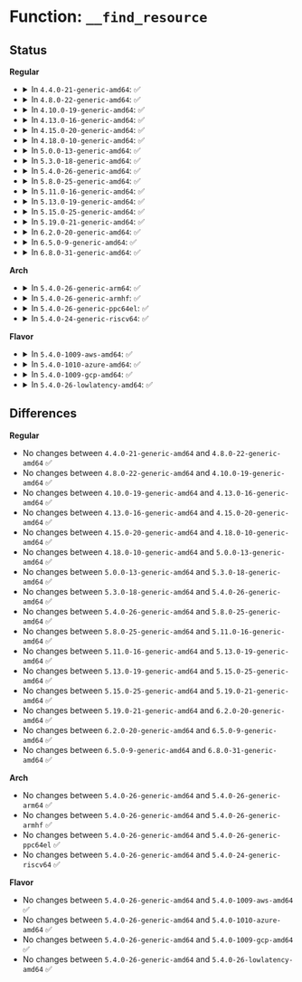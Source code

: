 # Function: <code>__find_resource</code>

## Status
<b>Regular</b>
<ul>
<li>
<details>
<summary>In <code>4.4.0-21-generic-amd64</code>: ✅</summary>

```c
int __find_resource(struct resource * root, struct resource * old, struct resource * new, resource_size_t size, struct resource_constraint * constraint)
```

```json
{
  "name": "__find_resource",
  "collision_type": "Unique Static",
  "inline_type": "No",
  "funcs": [
    {
      "addr": 18446744071579398464,
      "name": "__find_resource",
      "external": false,
      "loc": "kernel/resource.c:567",
      "file": "kernel/resource.c",
      "inline": "seen, unknown",
      "caller_inline": [],
      "caller_func": [
        "kernel/resource.c:allocate_resource",
        "kernel/resource.c:allocate_resource"
      ]
    }
  ],
  "symbols": [
    {
      "addr": 18446744071579398464,
      "name": "__find_resource",
      "section": ".text",
      "bind": "STB_LOCAL",
      "size": 598
    }
  ]
}
```
</details>
</li>
<li>
<details>
<summary>In <code>4.8.0-22-generic-amd64</code>: ✅</summary>

```c
int __find_resource(struct resource * root, struct resource * old, struct resource * new, resource_size_t size, struct resource_constraint * constraint)
```

```json
{
  "name": "__find_resource",
  "collision_type": "Unique Static",
  "inline_type": "No",
  "funcs": [
    {
      "addr": 18446744071579410464,
      "name": "__find_resource",
      "external": false,
      "loc": "kernel/resource.c:598",
      "file": "kernel/resource.c",
      "inline": "seen, unknown",
      "caller_inline": [],
      "caller_func": [
        "kernel/resource.c:allocate_resource",
        "kernel/resource.c:reallocate_resource"
      ]
    }
  ],
  "symbols": [
    {
      "addr": 18446744071579410464,
      "name": "__find_resource",
      "section": ".text",
      "bind": "STB_LOCAL",
      "size": 612
    }
  ]
}
```
</details>
</li>
<li>
<details>
<summary>In <code>4.10.0-19-generic-amd64</code>: ✅</summary>

```c
int __find_resource(struct resource * root, struct resource * old, struct resource * new, resource_size_t size, struct resource_constraint * constraint)
```

```json
{
  "name": "__find_resource",
  "collision_type": "Unique Static",
  "inline_type": "No",
  "funcs": [
    {
      "addr": 18446744071579430768,
      "name": "__find_resource",
      "external": false,
      "loc": "kernel/resource.c:598",
      "file": "kernel/resource.c",
      "inline": "seen, unknown",
      "caller_inline": [],
      "caller_func": [
        "kernel/resource.c:allocate_resource",
        "kernel/resource.c:reallocate_resource"
      ]
    }
  ],
  "symbols": [
    {
      "addr": 18446744071579430768,
      "name": "__find_resource",
      "section": ".text",
      "bind": "STB_LOCAL",
      "size": 612
    }
  ]
}
```
</details>
</li>
<li>
<details>
<summary>In <code>4.13.0-16-generic-amd64</code>: ✅</summary>

```c
int __find_resource(struct resource * root, struct resource * old, struct resource * new, resource_size_t size, struct resource_constraint * constraint)
```

```json
{
  "name": "__find_resource",
  "collision_type": "Unique Static",
  "inline_type": "No",
  "funcs": [
    {
      "addr": 18446744071579418416,
      "name": "__find_resource",
      "external": false,
      "loc": "kernel/resource.c:598",
      "file": "kernel/resource.c",
      "inline": "seen, unknown",
      "caller_inline": [],
      "caller_func": [
        "kernel/resource.c:allocate_resource",
        "kernel/resource.c:reallocate_resource"
      ]
    }
  ],
  "symbols": [
    {
      "addr": 18446744071579418416,
      "name": "__find_resource",
      "section": ".text",
      "bind": "STB_LOCAL",
      "size": 577
    }
  ]
}
```
</details>
</li>
<li>
<details>
<summary>In <code>4.15.0-20-generic-amd64</code>: ✅</summary>

```c
int __find_resource(struct resource * root, struct resource * old, struct resource * new, resource_size_t size, struct resource_constraint * constraint)
```

```json
{
  "name": "__find_resource",
  "collision_type": "Unique Static",
  "inline_type": "No",
  "funcs": [
    {
      "addr": 18446744071579446384,
      "name": "__find_resource",
      "external": false,
      "loc": "kernel/resource.c:616",
      "file": "kernel/resource.c",
      "inline": "seen, unknown",
      "caller_inline": [],
      "caller_func": [
        "kernel/resource.c:allocate_resource",
        "kernel/resource.c:reallocate_resource"
      ]
    }
  ],
  "symbols": [
    {
      "addr": 18446744071579446384,
      "name": "__find_resource",
      "section": ".text",
      "bind": "STB_LOCAL",
      "size": 582
    }
  ]
}
```
</details>
</li>
<li>
<details>
<summary>In <code>4.18.0-10-generic-amd64</code>: ✅</summary>

```c
int __find_resource(struct resource * root, struct resource * old, struct resource * new, resource_size_t size, struct resource_constraint * constraint)
```

```json
{
  "name": "__find_resource",
  "collision_type": "Unique Static",
  "inline_type": "No",
  "funcs": [
    {
      "addr": 18446744071579461264,
      "name": "__find_resource",
      "external": false,
      "loc": "kernel/resource.c:584",
      "file": "kernel/resource.c",
      "inline": "seen, unknown",
      "caller_inline": [],
      "caller_func": [
        "kernel/resource.c:allocate_resource",
        "kernel/resource.c:reallocate_resource"
      ]
    }
  ],
  "symbols": [
    {
      "addr": 18446744071579461264,
      "name": "__find_resource",
      "section": ".text",
      "bind": "STB_LOCAL",
      "size": 594
    }
  ]
}
```
</details>
</li>
<li>
<details>
<summary>In <code>5.0.0-13-generic-amd64</code>: ✅</summary>

```c
int __find_resource(struct resource * root, struct resource * old, struct resource * new, resource_size_t size, struct resource_constraint * constraint)
```

```json
{
  "name": "__find_resource",
  "collision_type": "Unique Static",
  "inline_type": "No",
  "funcs": [
    {
      "addr": 18446744071579494816,
      "name": "__find_resource",
      "external": false,
      "loc": "kernel/resource.c:578",
      "file": "kernel/resource.c",
      "inline": "seen, unknown",
      "caller_inline": [],
      "caller_func": [
        "kernel/resource.c:allocate_resource",
        "kernel/resource.c:reallocate_resource"
      ]
    }
  ],
  "symbols": [
    {
      "addr": 18446744071579494816,
      "name": "__find_resource",
      "section": ".text",
      "bind": "STB_LOCAL",
      "size": 594
    }
  ]
}
```
</details>
</li>
<li>
<details>
<summary>In <code>5.3.0-18-generic-amd64</code>: ✅</summary>

```c
int __find_resource(struct resource * root, struct resource * old, struct resource * new, resource_size_t size, struct resource_constraint * constraint)
```

```json
{
  "name": "__find_resource",
  "collision_type": "Unique Static",
  "inline_type": "No",
  "funcs": [
    {
      "addr": 18446744071579512800,
      "name": "__find_resource",
      "external": false,
      "loc": "kernel/resource.c:592",
      "file": "kernel/resource.c",
      "inline": "seen, unknown",
      "caller_inline": [],
      "caller_func": [
        "kernel/resource.c:allocate_resource",
        "kernel/resource.c:reallocate_resource"
      ]
    }
  ],
  "symbols": [
    {
      "addr": 18446744071579512800,
      "name": "__find_resource",
      "section": ".text",
      "bind": "STB_LOCAL",
      "size": 563
    }
  ]
}
```
</details>
</li>
<li>
<details>
<summary>In <code>5.4.0-26-generic-amd64</code>: ✅</summary>

```c
int __find_resource(struct resource * root, struct resource * old, struct resource * new, resource_size_t size, struct resource_constraint * constraint)
```

```json
{
  "name": "__find_resource",
  "collision_type": "Unique Static",
  "inline_type": "No",
  "funcs": [
    {
      "addr": 18446744071579538976,
      "name": "__find_resource",
      "external": false,
      "loc": "kernel/resource.c:592",
      "file": "kernel/resource.c",
      "inline": "seen, unknown",
      "caller_inline": [],
      "caller_func": [
        "kernel/resource.c:allocate_resource",
        "kernel/resource.c:reallocate_resource"
      ]
    }
  ],
  "symbols": [
    {
      "addr": 18446744071579538976,
      "name": "__find_resource",
      "section": ".text",
      "bind": "STB_LOCAL",
      "size": 559
    }
  ]
}
```
</details>
</li>
<li>
<details>
<summary>In <code>5.8.0-25-generic-amd64</code>: ✅</summary>

```c
int __find_resource(struct resource * root, struct resource * old, struct resource * new, resource_size_t size, struct resource_constraint * constraint)
```

```json
{
  "name": "__find_resource",
  "collision_type": "Unique Static",
  "inline_type": "No",
  "funcs": [
    {
      "addr": 18446744071579570656,
      "name": "__find_resource",
      "external": false,
      "loc": "kernel/resource.c:592",
      "file": "kernel/resource.c",
      "inline": "seen, unknown",
      "caller_inline": [],
      "caller_func": [
        "kernel/resource.c:allocate_resource",
        "kernel/resource.c:reallocate_resource"
      ]
    }
  ],
  "symbols": [
    {
      "addr": 18446744071579570656,
      "name": "__find_resource",
      "section": ".text",
      "bind": "STB_LOCAL",
      "size": 559
    }
  ]
}
```
</details>
</li>
<li>
<details>
<summary>In <code>5.11.0-16-generic-amd64</code>: ✅</summary>

```c
int __find_resource(struct resource * root, struct resource * old, struct resource * new, resource_size_t size, struct resource_constraint * constraint)
```

```json
{
  "name": "__find_resource",
  "collision_type": "Unique Static",
  "inline_type": "No",
  "funcs": [
    {
      "addr": 18446744071579552064,
      "name": "__find_resource",
      "external": false,
      "loc": "kernel/resource.c:599",
      "file": "kernel/resource.c",
      "inline": "seen, unknown",
      "caller_inline": [],
      "caller_func": [
        "kernel/resource.c:allocate_resource",
        "kernel/resource.c:reallocate_resource"
      ]
    }
  ],
  "symbols": [
    {
      "addr": 18446744071579552064,
      "name": "__find_resource",
      "section": ".text",
      "bind": "STB_LOCAL",
      "size": 559
    }
  ]
}
```
</details>
</li>
<li>
<details>
<summary>In <code>5.13.0-19-generic-amd64</code>: ✅</summary>

```c
int __find_resource(struct resource * root, struct resource * old, struct resource * new, resource_size_t size, struct resource_constraint * constraint)
```

```json
{
  "name": "__find_resource",
  "collision_type": "Unique Static",
  "inline_type": "No",
  "funcs": [
    {
      "addr": 18446744071579556656,
      "name": "__find_resource",
      "external": false,
      "loc": "kernel/resource.c:591",
      "file": "kernel/resource.c",
      "inline": "seen, unknown",
      "caller_inline": [],
      "caller_func": [
        "kernel/resource.c:allocate_resource",
        "kernel/resource.c:reallocate_resource"
      ]
    }
  ],
  "symbols": [
    {
      "addr": 18446744071579556656,
      "name": "__find_resource",
      "section": ".text",
      "bind": "STB_LOCAL",
      "size": 551
    }
  ]
}
```
</details>
</li>
<li>
<details>
<summary>In <code>5.15.0-25-generic-amd64</code>: ✅</summary>

```c
int __find_resource(struct resource * root, struct resource * old, struct resource * new, resource_size_t size, struct resource_constraint * constraint)
```

```json
{
  "name": "__find_resource",
  "collision_type": "Unique Static",
  "inline_type": "No",
  "funcs": [
    {
      "addr": 18446744071579629232,
      "name": "__find_resource",
      "external": false,
      "loc": "kernel/resource.c:591",
      "file": "kernel/resource.c",
      "inline": "seen, unknown",
      "caller_inline": [],
      "caller_func": [
        "kernel/resource.c:allocate_resource",
        "kernel/resource.c:reallocate_resource"
      ]
    }
  ],
  "symbols": [
    {
      "addr": 18446744071579629232,
      "name": "__find_resource",
      "section": ".text",
      "bind": "STB_LOCAL",
      "size": 551
    }
  ]
}
```
</details>
</li>
<li>
<details>
<summary>In <code>5.19.0-21-generic-amd64</code>: ✅</summary>

```c
int __find_resource(struct resource * root, struct resource * old, struct resource * new, resource_size_t size, struct resource_constraint * constraint)
```

```json
{
  "name": "__find_resource",
  "collision_type": "Unique Static",
  "inline_type": "No",
  "funcs": [
    {
      "addr": 18446744071579724512,
      "name": "__find_resource",
      "external": false,
      "loc": "kernel/resource.c:578",
      "file": "kernel/resource.c",
      "inline": "seen, unknown",
      "caller_inline": [],
      "caller_func": [
        "kernel/resource.c:allocate_resource",
        "kernel/resource.c:reallocate_resource"
      ]
    }
  ],
  "symbols": [
    {
      "addr": 18446744071579724512,
      "name": "__find_resource",
      "section": ".text",
      "bind": "STB_LOCAL",
      "size": 633
    }
  ]
}
```
</details>
</li>
<li>
<details>
<summary>In <code>6.2.0-20-generic-amd64</code>: ✅</summary>

```c
int __find_resource(struct resource * root, struct resource * old, struct resource * new, resource_size_t size, struct resource_constraint * constraint)
```

```json
{
  "name": "__find_resource",
  "collision_type": "Unique Static",
  "inline_type": "No",
  "funcs": [
    {
      "addr": 18446744071579854112,
      "name": "__find_resource",
      "external": false,
      "loc": "kernel/resource.c:579",
      "file": "kernel/resource.c",
      "inline": "seen, unknown",
      "caller_inline": [],
      "caller_func": [
        "kernel/resource.c:allocate_resource",
        "kernel/resource.c:reallocate_resource"
      ]
    }
  ],
  "symbols": [
    {
      "addr": 18446744071579854112,
      "name": "__find_resource",
      "section": ".text",
      "bind": "STB_LOCAL",
      "size": 633
    }
  ]
}
```
</details>
</li>
<li>
<details>
<summary>In <code>6.5.0-9-generic-amd64</code>: ✅</summary>

```c
int __find_resource(struct resource * root, struct resource * old, struct resource * new, resource_size_t size, struct resource_constraint * constraint)
```

```json
{
  "name": "__find_resource",
  "collision_type": "Unique Static",
  "inline_type": "No",
  "funcs": [
    {
      "addr": 18446744071579904368,
      "name": "__find_resource",
      "external": false,
      "loc": "kernel/resource.c:579",
      "file": "kernel/resource.c",
      "inline": "seen, unknown",
      "caller_inline": [],
      "caller_func": [
        "kernel/resource.c:allocate_resource",
        "kernel/resource.c:reallocate_resource"
      ]
    }
  ],
  "symbols": [
    {
      "addr": 18446744071579904368,
      "name": "__find_resource",
      "section": ".text",
      "bind": "STB_LOCAL",
      "size": 588
    }
  ]
}
```
</details>
</li>
<li>
<details>
<summary>In <code>6.8.0-31-generic-amd64</code>: ✅</summary>

```c
int __find_resource(struct resource * root, struct resource * old, struct resource * new, resource_size_t size, struct resource_constraint * constraint)
```

```json
{
  "name": "__find_resource",
  "collision_type": "Unique Static",
  "inline_type": "No",
  "funcs": [
    {
      "addr": 18446744071579943584,
      "name": "__find_resource",
      "external": false,
      "loc": "kernel/resource.c:634",
      "file": "kernel/resource.c",
      "inline": "seen, unknown",
      "caller_inline": [],
      "caller_func": [
        "kernel/resource.c:allocate_resource",
        "kernel/resource.c:reallocate_resource"
      ]
    }
  ],
  "symbols": [
    {
      "addr": 18446744071579943584,
      "name": "__find_resource",
      "section": ".text",
      "bind": "STB_LOCAL",
      "size": 588
    }
  ]
}
```
</details>
</li>
</ul>
<b>Arch</b>
<ul>
<li>
<details>
<summary>In <code>5.4.0-26-generic-arm64</code>: ✅</summary>

```c
int __find_resource(struct resource * root, struct resource * old, struct resource * new, resource_size_t size, struct resource_constraint * constraint)
```

```json
{
  "name": "__find_resource",
  "collision_type": "Unique Static",
  "inline_type": "No",
  "funcs": [
    {
      "addr": 18446603336490685504,
      "name": "__find_resource",
      "external": false,
      "loc": "kernel/resource.c:592",
      "file": "kernel/resource.c",
      "inline": "seen, unknown",
      "caller_inline": [],
      "caller_func": [
        "kernel/resource.c:allocate_resource",
        "kernel/resource.c:reallocate_resource",
        "kernel/resource.c:reallocate_resource"
      ]
    }
  ],
  "symbols": [
    {
      "addr": 18446603336490685504,
      "name": "__find_resource",
      "section": ".text",
      "bind": "STB_LOCAL",
      "size": 512
    }
  ]
}
```
</details>
</li>
<li>
<details>
<summary>In <code>5.4.0-26-generic-armhf</code>: ✅</summary>

```c
int __find_resource(struct resource * root, struct resource * old, struct resource * new, resource_size_t size, struct resource_constraint * constraint)
```

```json
{
  "name": "__find_resource",
  "collision_type": "Unique Static",
  "inline_type": "No",
  "funcs": [
    {
      "addr": 3224754800,
      "name": "__find_resource",
      "external": false,
      "loc": "kernel/resource.c:592",
      "file": "kernel/resource.c",
      "inline": "seen, unknown",
      "caller_inline": [],
      "caller_func": [
        "kernel/resource.c:allocate_resource",
        "kernel/resource.c:allocate_resource"
      ]
    }
  ],
  "symbols": [
    {
      "addr": 3224754800,
      "name": "__find_resource",
      "section": ".text",
      "bind": "STB_LOCAL",
      "size": 476
    }
  ]
}
```
</details>
</li>
<li>
<details>
<summary>In <code>5.4.0-26-generic-ppc64el</code>: ✅</summary>

```c
int __find_resource(struct resource * root, struct resource * old, struct resource * new, resource_size_t size, struct resource_constraint * constraint)
```

```json
{
  "name": "__find_resource",
  "collision_type": "Unique Static",
  "inline_type": "No",
  "funcs": [
    {
      "addr": 13835058055283510176,
      "name": "__find_resource",
      "external": false,
      "loc": "kernel/resource.c:592",
      "file": "kernel/resource.c",
      "inline": "seen, unknown",
      "caller_inline": [],
      "caller_func": [
        "kernel/resource.c:allocate_resource",
        "kernel/resource.c:reallocate_resource"
      ]
    }
  ],
  "symbols": [
    {
      "addr": 13835058055283510176,
      "name": "__find_resource",
      "section": ".text",
      "bind": "STB_LOCAL",
      "size": 684
    }
  ]
}
```
</details>
</li>
<li>
<details>
<summary>In <code>5.4.0-24-generic-riscv64</code>: ✅</summary>

```c
int __find_resource(struct resource * root, struct resource * old, struct resource * new, resource_size_t size, struct resource_constraint * constraint)
```

```json
{
  "name": "__find_resource",
  "collision_type": "Unique Static",
  "inline_type": "No",
  "funcs": [
    {
      "addr": 18446743936271419256,
      "name": "__find_resource",
      "external": false,
      "loc": "kernel/resource.c:592",
      "file": "kernel/resource.c",
      "inline": "seen, unknown",
      "caller_inline": [],
      "caller_func": [
        "kernel/resource.c:allocate_resource",
        "kernel/resource.c:reallocate_resource"
      ]
    }
  ],
  "symbols": [
    {
      "addr": 18446743936271419256,
      "name": "__find_resource",
      "section": ".text",
      "bind": "STB_LOCAL",
      "size": 434
    }
  ]
}
```
</details>
</li>
</ul>
<b>Flavor</b>
<ul>
<li>
<details>
<summary>In <code>5.4.0-1009-aws-amd64</code>: ✅</summary>

```c
int __find_resource(struct resource * root, struct resource * old, struct resource * new, resource_size_t size, struct resource_constraint * constraint)
```

```json
{
  "name": "__find_resource",
  "collision_type": "Unique Static",
  "inline_type": "No",
  "funcs": [
    {
      "addr": 18446744071579512640,
      "name": "__find_resource",
      "external": false,
      "loc": "kernel/resource.c:592",
      "file": "kernel/resource.c",
      "inline": "seen, unknown",
      "caller_inline": [],
      "caller_func": [
        "kernel/resource.c:allocate_resource",
        "kernel/resource.c:reallocate_resource"
      ]
    }
  ],
  "symbols": [
    {
      "addr": 18446744071579512640,
      "name": "__find_resource",
      "section": ".text",
      "bind": "STB_LOCAL",
      "size": 559
    }
  ]
}
```
</details>
</li>
<li>
<details>
<summary>In <code>5.4.0-1010-azure-amd64</code>: ✅</summary>

```c
int __find_resource(struct resource * root, struct resource * old, struct resource * new, resource_size_t size, struct resource_constraint * constraint)
```

```json
{
  "name": "__find_resource",
  "collision_type": "Unique Static",
  "inline_type": "No",
  "funcs": [
    {
      "addr": 18446744071579441440,
      "name": "__find_resource",
      "external": false,
      "loc": "kernel/resource.c:592",
      "file": "kernel/resource.c",
      "inline": "seen, unknown",
      "caller_inline": [],
      "caller_func": [
        "kernel/resource.c:allocate_resource",
        "kernel/resource.c:reallocate_resource"
      ]
    }
  ],
  "symbols": [
    {
      "addr": 18446744071579441440,
      "name": "__find_resource",
      "section": ".text",
      "bind": "STB_LOCAL",
      "size": 559
    }
  ]
}
```
</details>
</li>
<li>
<details>
<summary>In <code>5.4.0-1009-gcp-amd64</code>: ✅</summary>

```c
int __find_resource(struct resource * root, struct resource * old, struct resource * new, resource_size_t size, struct resource_constraint * constraint)
```

```json
{
  "name": "__find_resource",
  "collision_type": "Unique Static",
  "inline_type": "No",
  "funcs": [
    {
      "addr": 18446744071579512560,
      "name": "__find_resource",
      "external": false,
      "loc": "kernel/resource.c:592",
      "file": "kernel/resource.c",
      "inline": "seen, unknown",
      "caller_inline": [],
      "caller_func": [
        "kernel/resource.c:allocate_resource",
        "kernel/resource.c:reallocate_resource"
      ]
    }
  ],
  "symbols": [
    {
      "addr": 18446744071579512560,
      "name": "__find_resource",
      "section": ".text",
      "bind": "STB_LOCAL",
      "size": 559
    }
  ]
}
```
</details>
</li>
<li>
<details>
<summary>In <code>5.4.0-26-lowlatency-amd64</code>: ✅</summary>

```c
int __find_resource(struct resource * root, struct resource * old, struct resource * new, resource_size_t size, struct resource_constraint * constraint)
```

```json
{
  "name": "__find_resource",
  "collision_type": "Unique Static",
  "inline_type": "No",
  "funcs": [
    {
      "addr": 18446744071579545488,
      "name": "__find_resource",
      "external": false,
      "loc": "kernel/resource.c:592",
      "file": "kernel/resource.c",
      "inline": "seen, unknown",
      "caller_inline": [],
      "caller_func": [
        "kernel/resource.c:allocate_resource",
        "kernel/resource.c:reallocate_resource"
      ]
    }
  ],
  "symbols": [
    {
      "addr": 18446744071579545488,
      "name": "__find_resource",
      "section": ".text",
      "bind": "STB_LOCAL",
      "size": 559
    }
  ]
}
```
</details>
</li>
</ul>

## Differences
<b>Regular</b>
<ul>
<li>
No changes between <code>4.4.0-21-generic-amd64</code> and <code>4.8.0-22-generic-amd64</code> ✅
</li>
<li>
No changes between <code>4.8.0-22-generic-amd64</code> and <code>4.10.0-19-generic-amd64</code> ✅
</li>
<li>
No changes between <code>4.10.0-19-generic-amd64</code> and <code>4.13.0-16-generic-amd64</code> ✅
</li>
<li>
No changes between <code>4.13.0-16-generic-amd64</code> and <code>4.15.0-20-generic-amd64</code> ✅
</li>
<li>
No changes between <code>4.15.0-20-generic-amd64</code> and <code>4.18.0-10-generic-amd64</code> ✅
</li>
<li>
No changes between <code>4.18.0-10-generic-amd64</code> and <code>5.0.0-13-generic-amd64</code> ✅
</li>
<li>
No changes between <code>5.0.0-13-generic-amd64</code> and <code>5.3.0-18-generic-amd64</code> ✅
</li>
<li>
No changes between <code>5.3.0-18-generic-amd64</code> and <code>5.4.0-26-generic-amd64</code> ✅
</li>
<li>
No changes between <code>5.4.0-26-generic-amd64</code> and <code>5.8.0-25-generic-amd64</code> ✅
</li>
<li>
No changes between <code>5.8.0-25-generic-amd64</code> and <code>5.11.0-16-generic-amd64</code> ✅
</li>
<li>
No changes between <code>5.11.0-16-generic-amd64</code> and <code>5.13.0-19-generic-amd64</code> ✅
</li>
<li>
No changes between <code>5.13.0-19-generic-amd64</code> and <code>5.15.0-25-generic-amd64</code> ✅
</li>
<li>
No changes between <code>5.15.0-25-generic-amd64</code> and <code>5.19.0-21-generic-amd64</code> ✅
</li>
<li>
No changes between <code>5.19.0-21-generic-amd64</code> and <code>6.2.0-20-generic-amd64</code> ✅
</li>
<li>
No changes between <code>6.2.0-20-generic-amd64</code> and <code>6.5.0-9-generic-amd64</code> ✅
</li>
<li>
No changes between <code>6.5.0-9-generic-amd64</code> and <code>6.8.0-31-generic-amd64</code> ✅
</li>
</ul>
<b>Arch</b>
<ul>
<li>
No changes between <code>5.4.0-26-generic-amd64</code> and <code>5.4.0-26-generic-arm64</code> ✅
</li>
<li>
No changes between <code>5.4.0-26-generic-amd64</code> and <code>5.4.0-26-generic-armhf</code> ✅
</li>
<li>
No changes between <code>5.4.0-26-generic-amd64</code> and <code>5.4.0-26-generic-ppc64el</code> ✅
</li>
<li>
No changes between <code>5.4.0-26-generic-amd64</code> and <code>5.4.0-24-generic-riscv64</code> ✅
</li>
</ul>
<b>Flavor</b>
<ul>
<li>
No changes between <code>5.4.0-26-generic-amd64</code> and <code>5.4.0-1009-aws-amd64</code> ✅
</li>
<li>
No changes between <code>5.4.0-26-generic-amd64</code> and <code>5.4.0-1010-azure-amd64</code> ✅
</li>
<li>
No changes between <code>5.4.0-26-generic-amd64</code> and <code>5.4.0-1009-gcp-amd64</code> ✅
</li>
<li>
No changes between <code>5.4.0-26-generic-amd64</code> and <code>5.4.0-26-lowlatency-amd64</code> ✅
</li>
</ul>
